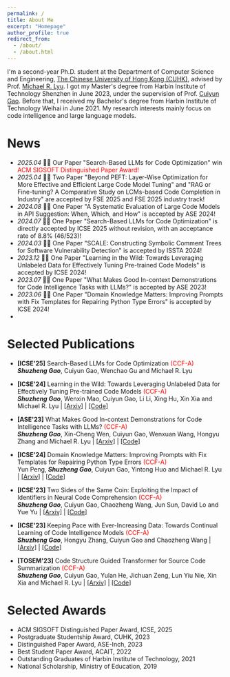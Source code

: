 ```yaml
---
permalink: /
title: About Me
excerpt: "Homepage"
author_profile: true
redirect_from: 
  - /about/
  - /about.html
---
```


I'm a second-year Ph.D. student at the Department of Computer Science and Engineering, [The Chinese University of Hong Kong (CUHK)](https://www.cuhk.edu.hk/chinese/index.html), advised by Prof. [Michael R. Lyu](http://www.cse.cuhk.edu.hk/lyu/home). I got my Master's degree from Harbin Institute of Technology Shenzhen in June 2023, under the supervision of Prof. [Cuiyun Gao](https://cuiyungao.github.io/). Before that, I received my Bachelor's degree from Harbin Institute of Technology Weihai in June 2021. My research interests mainly focus on code intelligence and large language models.


<div style='display: none'>
My research mainly focuses on software engineering and code intelligence. Code Intelligence leverages artificial intelligence techniques to analyze and generate source code, which could benefit a variety of software engineering activities and tasks such as program repair, defect detection, code summarization, etc. Besides, I also have a wide interest in the development of code intelligence models in real-world scenarios and the development of Large Language Models (LLMs) for software engineering. Specifically, my research interest lies in the span of the following topics:

1. Code analysis and generation: code representation learning, code generation, static analysis

2. Code intelligence in real-world scenarios: robustness, data imbalance, continual learning

3. LLM for software engineering: in-context learning, chain of thought, tool using
</div>




#  News
- *2025.04* 🎉🎉 Our Paper "Search-Based LLMs for Code Optimization" win <font color="#FF0000 ">ACM SIGSOFT Distinguished Paper Award!</font>
- *2025.04* 🎉🎉 Two Paper "Beyond PEFT: Layer-Wise Optimization for More Effective and Efficient Large Code Model Tuning" and "RAG or Fine-tuning? A Comparative Study on LCMs-based Code Completion in Industry"  are accepted by FSE 2025 and FSE 2025 industry track!
- *2024.08* 🎉🎉 One Paper "A Systematic Evaluation of Large Code Models in API Suggestion: When, Which, and How" is accepted by ASE 2024!
- *2024.07* 🎉🎉 One Paper "Search-Based LLMs for Code Optimization" is directly accepted by ICSE 2025 without revision, with an acceptance rate of 8.8% (46/523)!
- *2024.03* 🎉🎉 One Paper "SCALE: Constructing Symbolic Comment Trees for Software Vulnerability Detection" is accepted by ISSTA 2024!
- *2023.12* 🎉🎉 One Paper "Learning in the Wild: Towards Leveraging Unlabeled Data for Effectively Tuning Pre-trained Code Models" is accepted by ICSE 2024!
- *2023.07* 🎉🎉 One Paper "What Makes Good In-context Demonstrations for Code Intelligence Tasks with LLMs?" is accepted by ASE 2023!
- *2023.06* 🎉🎉 One Paper "Domain Knowledge Matters: Improving Prompts with Fix Templates for Repairing Python Type Errors" is accepted by ICSE 2024!
- 
<div style='display: none'>
- *2022.12* 🎉🎉 Two papers "Two Sides of the Same Coin: Exploiting the Impact of Identifiers in Neural Code Comprehension" and "Keeping Pace with Ever-Increasing Data: Towards Continual Learning of Code Intelligence Models" are accepted by ICSE 2023!
</div>

# Selected Publications 

- **[ICSE'25]** Search-Based LLMs for Code Optimization   <font color="#FF0000 ">(CCF-A)</font>  
_**Shuzheng Gao**_, Cuiyun Gao, Wenchao Gu and Michael R. Lyu

- **[ICSE'24]** Learning in the Wild: Towards Leveraging Unlabeled Data for Effectively Tuning Pre-trained Code Models   <font color="#FF0000 ">(CCF-A)</font>  
_**Shuzheng Gao**_, Wenxin Mao, Cuiyun Gao, Li Li, Xing Hu, Xin Xia and Michael R. Lyu  \| [[Arxiv]](https://arxiv.org/abs/2401.01060) \| [[Code]](https://github.com/shuzhenggao/HINT) 

- **[ASE'23]** What Makes Good In-context Demonstrations for Code Intelligence Tasks with LLMs?   <font color="#FF0000 ">(CCF-A)</font>  
_**Shuzheng Gao**_, Xin-Cheng Wen, Cuiyun Gao, Wenxuan Wang, Hongyu Zhang and Michael R. Lyu \| [[Arxiv]](https://arxiv.org/abs/2304.07575) \| [[Code]](https://github.com/shuzhenggao/ICL4code) 

- **[ICSE'24]** Domain Knowledge Matters: Improving Prompts with Fix Templates for Repairing Python Type Errors   <font color="#FF0000 ">(CCF-A)</font>  
Yun Peng, _**Shuzheng Gao**_, Cuiyun Gao, Yintong Huo and Michael R. Lyu \| [[Arxiv]](https://arxiv.org/abs/2306.01394) \| [[Code]](https://github.com/JohnnyPeng18/TypeFix) 

- **[ICSE'23]** Two Sides of the Same Coin: Exploiting the Impact of Identifiers in Neural Code Comprehension   <font color="#FF0000 ">(CCF-A)</font>  
_**Shuzheng Gao**_, Cuiyun Gao, Chaozheng Wang, Jun Sun, David Lo and Yue Yu \| [[Arxiv]](https://arxiv.org/abs/2207.11104) \| [[Code]](https://github.com/ReliableCoding/CREAM) 

- **[ICSE'23]** Keeping Pace with Ever-Increasing Data: Towards Continual Learning of Code Intelligence Models   <font color="#FF0000 ">(CCF-A)</font>  
_**Shuzheng Gao**_, Hongyu Zhang, Cuiyun Gao and Chaozheng Wang \| [[Arxiv]](https://arxiv.org/abs/2209.07027) \| [[Code]](https://github.com/ReliableCoding/REPEAT) 

- **[TOSEM'23]** Code Structure Guided Transformer for Source Code Summarization   <font color="#FF0000 ">(CCF-A)</font>  
_**Shuzheng Gao**_, Cuiyun Gao, Yulan He, Jichuan Zeng, Lun Yiu Nie, Xin Xia and Michael R. Lyu \| [[Arxiv]](https://arxiv.org/abs/2104.09340) \| [[Code]](https://github.com/gszsectan/SG-Trans)   

# Selected Awards

- ACM SIGSOFT Distinguished Paper Award, ICSE, 2025
- Postgraduate Studentship Award, CUHK, 2023
- Distinguished Paper Award, ASE-Inch, 2023
- Best Student Paper Award, ACAIT, 2022
- Outstanding Graduates of Harbin Institute of Technology, 2021
- National Scholarship, Ministry of Education, 2019

<script type="text/javascript" id="clustrmaps" src="//clustrmaps.com/map_v2.js?d=C6tYBi-zUAcUjn0-KFJV1KaftFhTp2GrOlPaCdmIs9c&cl=ffffff&w=a"></script>
